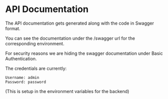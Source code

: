 # API Documentation

The API documentation gets generated along with the code in Swagger format.

You can see the documentation under the /swagger url for the corresponding environment.

For security reasons we are hiding the swagger documentation under Basic Authentication.

The credentials are currently:

    Username: admin
    Password: password

(This is setup in the environment variables for the backend)

